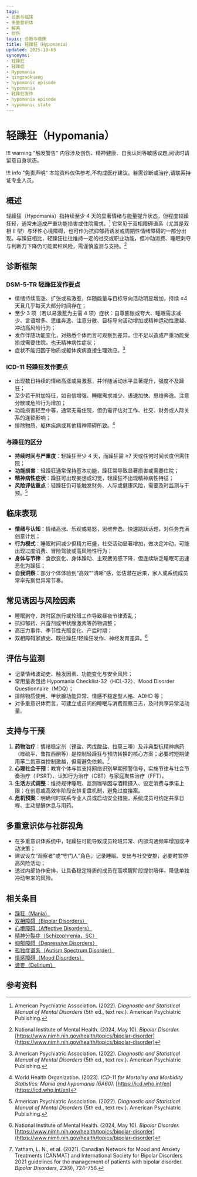 ```yaml
---
tags:
- 诊断与临床
- 多重意识体
- 解离
- 创伤
topic: 诊断与临床
title: 轻躁狂（Hypomania）
updated: 2025-10-05
synonyms:
- 轻躁狂
- 轻躁症
- Hypomania
- qingzaokuang
- hypomanic episode
- hypomania
- 轻躁狂发作
- hypomania episode
- hypomanic state
---
```



# 轻躁狂（Hypomania）

!!! warning "触发警告"
    内容涉及创伤、精神健康、自我认同等敏感议题,阅读时请留意自身状态。

!!! info "免责声明"
    本站资料仅供参考,不构成医疗建议。若需诊断或治疗,请联系持证专业人员。

## 概述

轻躁狂（Hypomania）指持续至少 4 天的显著情绪与能量提升状态，但程度较躁狂轻，通常未造成严重功能损害或住院需求。[^apa2022] 它常见于双相障碍谱系（尤其是双相 Ⅱ 型）与环性心境障碍，也可作为抗抑郁药诱发或周期性情绪障碍的一部分出现。与躁狂相比，轻躁狂往往维持一定的社交或职业功能，但冲动消费、睡眠剥夺与判断力下降仍可能累积风险，需谨慎监测与支持。[^nimh2024b]

## 诊断框架

### DSM-5-TR 轻躁狂发作要点

- 情绪持续高涨、扩张或易激惹，伴随能量与目标导向活动明显增加，持续 ≥4 天且几乎每天大部分时间存在；
- 至少 3 项（若以易激惹为主需 4 项）症状：自尊膨胀或夸大、睡眠需求减少、言语增多、思维奔逸、注意分散、目标导向活动增加或精神运动性激越、冲动高风险行为；
- 发作伴随功能变化，对熟悉个体而言可观察到差异，但不足以造成严重功能受损或需要住院，也无精神病性症状；
- 症状不能归因于物质或躯体疾病直接生理效应。[^apa2022]

### ICD-11 轻躁狂发作要点

- 出现数日持续的情绪高涨或易激惹，并伴随活动水平显著提升，强度不及躁狂；
- 至少若干附加特征，如自信增强、睡眠需求减少、语速加快、思维奔逸、注意分散或危险行为增加；
- 功能损害轻至中等，通常无需住院，但仍需评估对工作、社交、财务或人际关系的连锁影响；
- 排除物质、躯体疾病或其他精神障碍所致。[^who2023b]

### 与躁狂的区分

- **持续时间与严重度**：轻躁狂至少 4 天，而躁狂需 ≥7 天或任何时间长度但需住院；
- **功能损害**：轻躁狂通常保持基本功能，躁狂常导致显著损害或需要住院；
- **精神病性症状**：躁狂可出现妄想或幻觉，轻躁狂不出现精神病性特征；
- **风险评估重点**：轻躁狂仍可能触发财务、人际或健康风险，需要及时监测与干预。[^apa2022]

## 临床表现

- **情绪与认知**：情绪高涨、乐观或易怒，思维奔逸、快速跳跃话题，对任务充满创意计划；
- **行为模式**：睡眠时间减少但精力旺盛，社交活动显著增加，做决定冲动，可能出现过度消费、冒险驾驶或高风险性行为；
- **身体与节律**：食欲变化、身体躁动、主观疲劳感下降，但连续缺乏睡眠可迅速恶化为躁狂；
- **自我洞察**：部分个体体验到“高效”“清晰”感，低估潜在后果，家人或系统成员常率先察觉异常节奏。

## 常见诱因与风险因素

- 睡眠剥夺、跨时区旅行或轮班工作导致昼夜节律紊乱；
- 抗抑郁药、兴奋剂或甲状腺激素等药物调整；
- 高压力事件、季节性光照变化、产后时期；
- 双相障碍家族史、既往躁狂/轻躁狂发作、神经发育差异。[^nimh2024b]

## 评估与监测

- 记录情绪波动史、触发因素、功能变化与安全风险；
- 常用量表包括 Hypomania Checklist-32（HCL-32）、Mood Disorder Questionnaire（MDQ）；
- 排除物质使用、甲状腺功能异常、情感不稳定型人格、ADHD 等；
- 对多重意识体而言，可建立成员间的睡眠与消费观察日志，及时共享异常活动量。

## 支持与干预

1. **药物治疗**：情绪稳定剂（锂盐、丙戊酸盐、拉莫三嗪）及非典型抗精神病药（喹硫平、鲁拉西酮等）是控制轻躁狂与预防转换的核心方案；必要时短期使用苯二氮䓬类控制激越，但需避免依赖。[^canmat2021]
2. **心理社会干预**：教育个体与其支持网络识别早期预警信号，实施节律与社会节奏治疗（IPSRT）、认知行为治疗（CBT）与家庭聚焦治疗（FFT）。
3. **生活方式调整**：维持规律睡眠、监测咖啡因与酒精摄入、设定消费与承诺上限；在创意或高效率阶段安排复盘机制，避免过度接案。
4. **危机预案**：明确何时联系专业人员或启动安全措施，系统成员可约定共享日程、主动提醒休息与用药。

## 多重意识体与社群视角

- 在多重意识体系统中，轻躁狂可能导致成员轮班异常、内部沟通频率增加或冲动决策；
- 建议设立“观察者”或“守门人”角色，记录睡眠、支出与社交安排，必要时暂停高风险活动；
- 透过内部协作安排，让具备稳定特质的成员在高唤醒阶段提供陪伴，降低单独冲动带来的风险。

## 相关条目

- [躁狂（Mania）](Mania.md)
- [双相障碍（Bipolar Disorders）](Bipolar-Disorders.md)
- [心境障碍（Affective Disorders）](Affective-Disorders.md)
- [精神分裂症（Schizophrenia，SC）](Schizophrenia-SC.md)
- [抑郁障碍（Depressive Disorders）](Depressive-Disorders.md)
- [孤独症谱系（Autism Spectrum Disorder）](Autism-Spectrum-Disorder.md)
- [情感障碍（Mood Disorders）](Mood-Disorders.md)
- [谵妄（Delirium）](Delirium.md)

## 参考资料

[^apa2022]: American Psychiatric Association. (2022). *Diagnostic and Statistical Manual of Mental Disorders* (5th ed., text rev.). American Psychiatric Publishing.
[^who2023b]: World Health Organization. (2023). *ICD-11 for Mortality and Morbidity Statistics: Mania and hypomania (6A60).* [https://icd.who.int/en](https://icd.who.int/en)
[^nimh2024b]: National Institute of Mental Health. (2024, May 10). *Bipolar Disorder.* [https://www.nimh.nih.gov/health/topics/bipolar-disorder](https://www.nimh.nih.gov/health/topics/bipolar-disorder)
[^canmat2021]: Yatham, L. N., et al. (2021). Canadian Network for Mood and Anxiety Treatments (CANMAT) and International Society for Bipolar Disorders 2021 guidelines for the management of patients with bipolar disorder. *Bipolar Disorders, 23*(9), 724–756.

